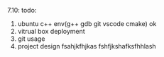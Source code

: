 7.10:
todo:
1. ubuntu c++ env(g++ gdb git vscode cmake) ok
2. vitrual box deployment
3. git usage
4. project design
fsahjkfhjkas
fshfjkshafksfhhlash
